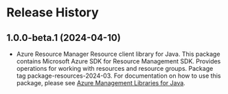 # Release History

## 1.0.0-beta.1 (2024-04-10)

- Azure Resource Manager Resource client library for Java. This package contains Microsoft Azure SDK for Resource Management SDK. Provides operations for working with resources and resource groups. Package tag package-resources-2024-03. For documentation on how to use this package, please see [Azure Management Libraries for Java](https://aka.ms/azsdk/java/mgmt).
